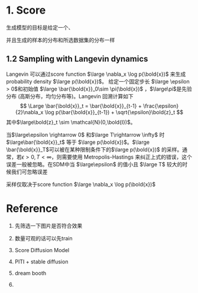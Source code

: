 # 1. Score

生成模型的目标是给定一个、

并且生成的样本的分布和所选数据集的分布一样



## 1.2 Sampling with Langevin dynamics

Langevin 可以通过score function $\large \nabla_x \log p(\bold{x})$ 来生成probability density $\large p(\bold{x})$。 给定一个固定步长 $\large \epsilon > 0$和初始值 $\large \bar{\bold{x}}_0\sim \pi(\bold{x})$ ，$\large\pi$是先验分布 (高斯分布，均匀分布等)。Langevin 回溯计算如下
$$
\Large
\bar{\bold{x}}_t = \bar{\bold{x}}_{t-1} + \frac{\epsilon}{2}\nabla_x \log p(\bar{\bold{x}}_{t-1}) + \sqrt{\epsilon}\bold{z}_t
$$
 其中$\large\bold{z}_t \sim \mathcal{N}(0,\bold{I})$。

当$\large\epsilon \rightarrow 0$ 和$\large T\rightarrow \infty$ 时 $\large\bar{\bold{x}}_t$ 等于 $\large p(\bold{x})$。$\large \bar{\bold{x}}_T$可以被在某种限制条件下的$\large p(\bold{x})$ 的采样。通常，若$\epsilon > 0, T< \infty$，则需要使用 Metropolis-Hastings 来纠正上式的错误，这个误差一般被忽略。在SDM中当 $\large\epsilon$ 的值小且 $\large T$ 较大的时候我们可忽略误差

采样仅取决于score function $\large \nabla_x \log p(\bold{x})$





# Reference



1. 先筛选一下图片是否符合效果

2. 数量可观的话可以先train
3. Score Diffusion Model
4. PITI + stable diffusion
5. dream booth 
6. 
